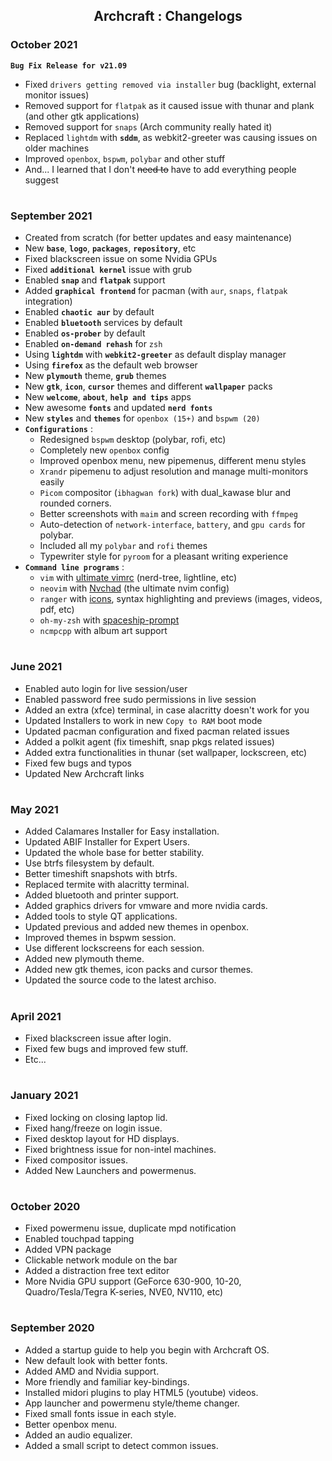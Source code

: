 <h2 align="center">Archcraft : Changelogs</h2>

### October 2021
**`Bug Fix Release for v21.09`**
- Fixed `drivers getting removed via installer` bug (backlight, external monitor issues)
- Removed support for `flatpak` as it caused issue with thunar and plank (and other gtk applications)
- Removed support for `snaps` (Arch community really hated it)
- Replaced `lightdm` with **`sddm`**, as webkit2-greeter was causing issues on older machines
- Improved `openbox`, `bspwm`, `polybar` and other stuff
- And... I learned that I don't ~~need to~~ have to add everything people suggest

#

### September 2021
- Created from scratch (for better updates and easy maintenance)
- New **`base`**, **`logo`**, **`packages`**, **`repository`**, etc
- Fixed blackscreen issue on some Nvidia GPUs
- Fixed **`additional kernel`** issue with grub
- Enabled **`snap`** and **`flatpak`** support
- Added **`graphical frontend`** for pacman (with `aur`, `snaps`, `flatpak` integration)
- Enabled **`chaotic aur`** by default
- Enabled **`bluetooth`** services by default
- Enabled **`os-prober`** by default
- Enabled **`on-demand rehash`** for `zsh`
- Using **`lightdm`** with **`webkit2-greeter`** as default display manager
- Using **`firefox`** as the default web browser
- New **`plymouth`** theme, **`grub`** themes
- New **`gtk`**, **`icon`**, **`cursor`** themes and different **`wallpaper`** packs
- New **`welcome`**, **`about`**, **`help and tips`** apps
- New awesome **`fonts`** and updated **`nerd fonts`**
- New **`styles`** and **`themes`** for `openbox (15+)` and `bspwm (20)`
- **`Configurations`** :
  - Redesigned `bspwm` desktop (polybar, rofi, etc)
  - Completely new `openbox` config
  - Improved openbox menu, new pipemenus, different menu styles
  - `Xrandr` pipemenu to adjust resolution and manage multi-monitors easily 
  - `Picom` compositor (`ibhagwan fork`) with dual_kawase blur and rounded corners.
  - Better screenshots with `maim` and screen recording with `ffmpeg`
  - Auto-detection of `network-interface`, `battery`, and `gpu cards` for polybar.
  - Included all my `polybar` and `rofi` themes
  - Typewriter style for `pyroom` for a pleasant writing experience
- **`Command line programs`** :
  - `vim` with [ultimate vimrc](https://github.com/amix/vimrc) (nerd-tree, lightline, etc)
  - `neovim` with [Nvchad](https://github.com/NvChad/NvChad) (the ultimate nvim config)
  - `ranger` with [icons](https://github.com/alexanderjeurissen/ranger_devicons), syntax highlighting and previews (images, videos, pdf, etc)
  - `oh-my-zsh` with [spaceship-prompt](https://github.com/spaceship-prompt/spaceship-prompt)
  - `ncmpcpp` with album art support

#

### June 2021
- Enabled auto login for live session/user
- Enabled password free sudo permissions in live session 
- Added an extra (xfce) terminal, in case alacritty doesn't work for you
- Updated Installers to work in new `Copy to RAM` boot mode
- Updated pacman configuration and fixed pacman related issues
- Added a polkit agent (fix timeshift, snap pkgs related issues)
- Added extra functionalities in thunar (set wallpaper, lockscreen, etc)
- Fixed few bugs and typos
- Updated New Archcraft links

#

### May 2021
- Added Calamares Installer for Easy installation.
- Updated ABIF Installer for Expert Users.
- Updated the whole base for better stability.
- Use btrfs filesystem by default.
- Better timeshift snapshots with btrfs.
- Replaced termite with alacritty terminal.
- Added bluetooth and printer support.
- Added graphics drivers for vmware and more nvidia cards.
- Added tools to style QT applications.
- Updated previous and added new themes in openbox.
- Improved themes in bspwm session.
- Use different lockscreens for each session.
- Added new plymouth theme.
- Added new gtk themes, icon packs and cursor themes.
- Updated the source code to the latest archiso.

#

### April 2021
- Fixed blackscreen issue after login.
- Fixed few bugs and improved few stuff.
- Etc...

#

### January 2021
- Fixed locking on closing laptop lid.
- Fixed hang/freeze on login issue.
- Fixed desktop layout for HD displays.
- Fixed brightness issue for non-intel machines.
- Fixed compositor issues.
- Added New Launchers and powermenus.

#

### October 2020
- Fixed powermenu issue, duplicate mpd notification
- Enabled touchpad tapping
- Added VPN package
- Clickable network module on the bar
- Added a distraction free text editor
- More Nvidia GPU support (GeForce 630-900, 10-20, Quadro/Tesla/Tegra K-series, NVE0, NV110, etc)

#

### September 2020
- Added a startup guide to help you begin with Archcraft OS.
- New default look with better fonts.
- Added AMD and Nvidia support.
- More friendly and familiar key-bindings.
- Installed midori plugins to play HTML5 (youtube) videos.
- App launcher and powermenu style/theme changer.
- Fixed small fonts issue in each style.
- Better openbox menu.
- Added an audio equalizer.
- Added a small script to detect common issues.
